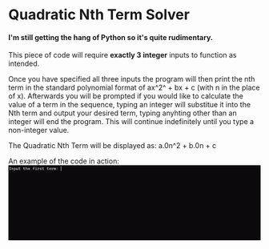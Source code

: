 # Quadratic Nth Term Solver
#### I'm still getting the hang of Python so it's quite rudimentary. 

This piece of code will require **exactly 3 integer** inputs to function as intended.

Once you have specified all three inputs the program will then print the nth term in the standard polynomial format of ax^2^ + bx + c 
(with n in the place of x).
Afterwards you will be prompted if you would like to calculate the value of a term in the sequence, typing an integer will substitue it into the Nth term and output your desired term,
typing anyhting other than an integer will end the program.
This will continue indefinitely until you type a non-integer value.

The Quadratic Nth Term will be displayed as: a.0n^2 + b.0n + c

An example of the code in action:
![Example of the Quadratic Nth Term Script in action.](preview.gif)

